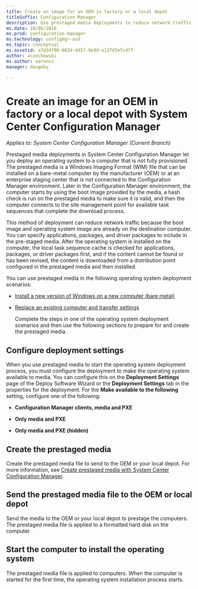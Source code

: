 ```yaml
---
title: Create an image for an OEM in factory or a local depot
titleSuffix: Configuration Manager
description: Use prestaged media deployments to reduce network traffic while you deploy an operating system to a computer that is not fully provisioned.
ms.date: 10/06/2016
ms.prod: configuration-manager
ms.technology: configmgr-osd
ms.topic: conceptual
ms.assetid: a7d3df90-062d-4d57-9e9d-e137d3e7cd7f
author: aczechowski
ms.author: aaroncz
manager: dougeby

---
```

# Create an image for an OEM in factory or a local depot with System Center Configuration Manager

*Applies to: System Center Configuration Manager (Current Branch)*

Prestaged media deployments in System Center Configuration Manager let you deploy an operating system to a computer that is not fully provisioned. The prestaged media is a Windows Imaging Format (WIM) file that can be installed on a bare-metal computer by the manufacturer (OEM) or at an enterprise staging center that is not connected to the Configuration Manager environment. Later in the Configuration Manager environment, the computer starts by using the boot image provided by the media, a hash check is run on the prestaged media to make sure it is valid, and then the computer connects to the site management point for available task sequences that complete the download process.


This method of deployment can reduce network traffic because the boot image and operating system image are already on the destination computer. You can specify applications, packages, and driver packages to include in the pre-staged media. After the operating system is installed on the computer, the local task sequence cache is checked for applications, packages, or driver packages first, and if the content cannot be found or has been revised, the content is downloaded from a distribution point configured in the prestaged media and then installed.  

 You can use prestaged media in the following operating system deployment scenarios:  

- [Install a new version of Windows on a new computer (bare metal)](install-new-windows-version-new-computer-bare-metal.md)  

- [Replace an existing computer and transfer settings](replace-an-existing-computer-and-transfer-settings.md)  

  Complete the steps in one of the operating system deployment scenarios and then use the following sections to prepare for and create the prestaged media.  

## Configure deployment settings  
 When you use prestaged media to start the operating system deployment process, you must configure the deployment to make the operating system available to media. You can configure this on the **Deployment Settings** page of the Deploy Software Wizard or the **Deployment Settings** tab in the properties for the deployment.  For the **Make available to the following** setting, configure one of the following:  

-   **Configuration Manager clients, media and PXE**  

-   **Only media and PXE**  

-   **Only media and PXE (hidden)**  

## Create the prestaged media  
 Create the prestaged media file to send to the OEM or your local depot. For more information, see [Create prestaged media with System Center Configuration Manager](create-prestaged-media.md).  

## Send the prestaged media file to the OEM or local depot  
 Send the media to the OEM or your local depot to prestage the computers. The prestaged media file is applied to a formatted hard disk on the computer.  

## Start the computer to install the operating system  
 The prestaged media file is applied to computers. When the computer is started for the first time, the operating system installation process starts.  

